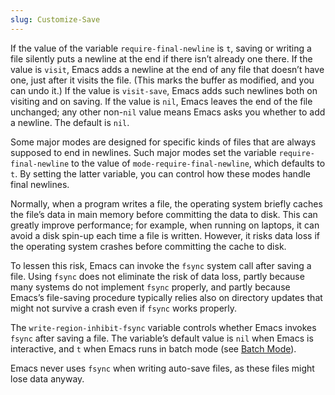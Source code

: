 ```yaml
---
slug: Customize-Save
---
```


If the value of the variable `require-final-newline` is `t`, saving or writing a file silently puts a newline at the end if there isn’t already one there. If the value is `visit`, Emacs adds a newline at the end of any file that doesn’t have one, just after it visits the file. (This marks the buffer as modified, and you can undo it.) If the value is `visit-save`, Emacs adds such newlines both on visiting and on saving. If the value is `nil`, Emacs leaves the end of the file unchanged; any other non-`nil` value means Emacs asks you whether to add a newline. The default is `nil`.

Some major modes are designed for specific kinds of files that are always supposed to end in newlines. Such major modes set the variable `require-final-newline` to the value of `mode-require-final-newline`, which defaults to `t`. By setting the latter variable, you can control how these modes handle final newlines.

Normally, when a program writes a file, the operating system briefly caches the file’s data in main memory before committing the data to disk. This can greatly improve performance; for example, when running on laptops, it can avoid a disk spin-up each time a file is written. However, it risks data loss if the operating system crashes before committing the cache to disk.

To lessen this risk, Emacs can invoke the `fsync` system call after saving a file. Using `fsync` does not eliminate the risk of data loss, partly because many systems do not implement `fsync` properly, and partly because Emacs’s file-saving procedure typically relies also on directory updates that might not survive a crash even if `fsync` works properly.

The `write-region-inhibit-fsync` variable controls whether Emacs invokes `fsync` after saving a file. The variable’s default value is `nil` when Emacs is interactive, and `t` when Emacs runs in batch mode (see [Batch Mode](Initial-Options)).

Emacs never uses `fsync` when writing auto-save files, as these files might lose data anyway.
